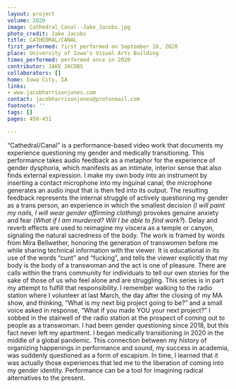```yaml
---
layout: project
volume: 2020
image: Cathedral_Canal--Jake_Jacobs.jpg
photo_credit: Jake Jacobs
title: CATHEDRAL/CANAL
first_performed: first performed on September 10, 2020
place: University of Iowa's Visual Arts Building
times_performed: performed once in 2020
contributor: JAKE JACOBS
collaborators: []
home: Iowa City, IA
links:
- www.jacobharrisonjones.com
contact: jacobharrisonjones@protonmail.com
footnote: ''
tags: []
pages: 450-451

---
```


“Cathedral/Canal” is a performance-based video work that documents my experience questioning my gender and medically transitioning. This performance takes audio feedback as a metaphor for the experience of gender dysphoria, which manifests as an intimate, interior sense that also finds external expression. I make my own body into an instrument by inserting a contact microphone into my inguinal canal; the microphone generates an audio input that is then fed into its output. The resulting feedback represents the internal struggle of actively questioning my gender as a trans person, an experience in which the smallest decision (*I will paint my nails, I will wear gender affirming clothing*) provokes genuine anxiety and fear (*What if I am murdered? Will I be able to find work?*). Delay and reverb effects are used to reimagine my viscera as a temple or canyon, signaling the natural sacredness of the body. The work is framed by words from Mira Bellwether, honoring the generation of transwomen before me while sharing technical information with the viewer. It is educational in its use of the words “cunt” and “fucking”, and tells the viewer explicitly that my body is the body of a transwoman and the act is one of pleasure. There are calls within the trans community for individuals to tell our own stories for the sake of those of us who feel alone and are struggling. This series is in part my attempt to fulfill that responsibility.
I remember walking to the radio station where I volunteer at last March, the day after the closing of my MA show, and thinking, “What is my next big project going to be?” and a small voice asked in response, “What if you made YOU your next project?” I sobbed in the stairwell of the radio station at the prospect of coming out to people as a transwoman. I had been gender questioning since 2018, but this fact never left my apartment. I began medically transitioning in 2020 in the middle of a global pandemic. This connection between my history of organizing happenings in performance and sound, my success in academia, was suddenly questioned as a form of escapism. In time, I learned that it was actually those experiences that led me to the liberation of coming into my gender identity. Performance can be a tool for imagining radical alternatives to the present.
